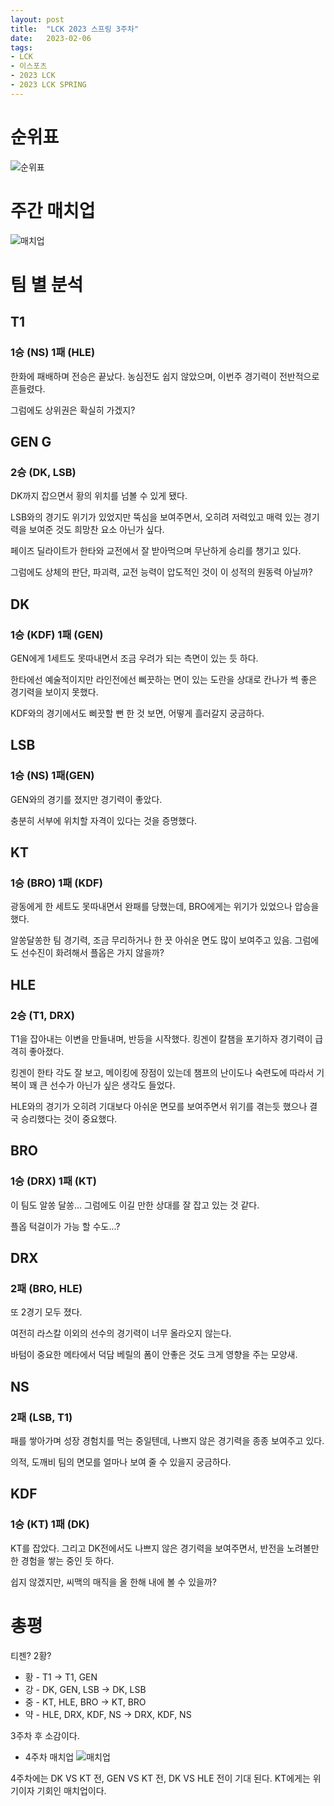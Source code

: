 ```yaml
---
layout: post
title:  "LCK 2023 스프링 3주차"
date:   2023-02-06
tags:
- LCK
- 이스포츠
- 2023 LCK
- 2023 LCK SPRING
---
```


# 순위표

![순위표](../img/2023/lck/spring_week3.jpg)

# 주간 매치업

![매치업](../img/2023/lck/spring_week3_matchup.png)

# 팀 별 분석

## T1

### 1승 (NS) 1패 (HLE)

한화에 패배하며 전승은 끝났다.
농심전도 쉽지 않았으며, 이번주 경기력이 전반적으로 흔들렸다.

그럼에도 상위권은 확실히 가겠지?

## GEN G

### 2승 (DK, LSB)

DK까지 잡으면서 황의 위치를 넘볼 수 있게 됐다.

LSB와의 경기도 위기가 있었지만 뚝심을 보여주면서, 오히려 저력있고 매력 있는 경기력을 보여준 것도 희망찬 요소 아닌가 싶다.

페이즈 딜라이트가 한타와 교전에서 잘 받아먹으며 무난하게 승리를 챙기고 있다.

그럼에도 상체의 판단, 파괴력, 교전 능력이 압도적인 것이 이 성적의 원동력 아닐까?

## DK

### 1승 (KDF) 1패 (GEN)

GEN에게 1세트도 못따내면서 조금 우려가 되는 측면이 있는 듯 하다.

한타에선 예술적이지만 라인전에선 삐끗하는 면이 있는 도란을 상대로 칸나가 썩 좋은 경기력을 보이지 못했다.

KDF와의 경기에서도 삐끗할 뻔 한 것 보면, 어떻게 흘러갈지 궁금하다.

## LSB

### 1승 (NS) 1패(GEN)

GEN와의 경기를 졌지만 경기력이 좋았다.

충분히 서부에 위치할 자격이 있다는 것을 증명했다.

## KT

### 1승 (BRO) 1패 (KDF)

광동에게 한 세트도 못따내면서 완패를 당했는데, BRO에게는 위기가 있었으나 압승을 했다.

알쏭달쏭한 팀 경기력, 조금 무리하거나 한 끗 아쉬운 면도 많이 보여주고 있음.
그럼에도 선수진이 화려해서 플옵은 가지 않을까?

## HLE

### 2승 (T1, DRX)

T1을 잡아내는 이변을 만들내며, 반등을 시작했다. 킹겐이 칼챔을 포기하자 경기력이 급격히 좋아졌다.

킹겐이 한타 각도 잘 보고, 메이킹에 장점이 있는데 챔프의 난이도나 숙련도에 따라서 기복이 꽤 큰 선수가 아닌가 싶은 생각도 들었다.

HLE와의 경기가 오히려 기대보다 아쉬운 면모를 보여주면서 위기를 겪는듯 했으나 결국 승리했다는 것이 중요했다.

## BRO

### 1승 (DRX) 1패 (KT)

이 팀도 알쏭 달쏭... 그럼에도 이길 만한 상대를 잘 잡고 있는 것 같다.

플옵 턱걸이가 가능 할 수도...?

## DRX

### 2패 (BRO, HLE)

또 2경기 모두 졌다.

여전히 라스칼 이외의 선수의 경기력이 너무 올라오지 않는다.

바텀이 중요한 메타에서 덕담 베릴의 폼이 안좋은 것도 크게 영향을 주는 모양새.

## NS

### 2패 (LSB, T1)

패를 쌓아가며 성장 경험치를 먹는 중일텐데, 나쁘지 않은 경기력을 종종 보여주고 있다.

의적, 도깨비 팀의 면모를 얼마나 보여 줄 수 있을지 궁금하다.

## KDF

### 1승 (KT) 1패 (DK)

KT를 잡았다. 그리고 DK전에서도 나쁘지 않은 경기력을 보여주면서, 반전을 노려볼만한 경험을 쌓는 중인 듯 하다.

쉽지 않겠지만, 씨맥의 매직을 올 한해 내에 볼 수 있을까?


# 총평

티젠? 2황?

* 황 - T1 -> T1, GEN
* 강 - DK, GEN, LSB -> DK, LSB
* 중 - KT, HLE, BRO -> KT, BRO
* 약 - HLE, DRX, KDF, NS -> DRX, KDF, NS

3주차 후 소감이다.

* 4주차 매치업
    ![매치업](../img/2023/lck/spring_week4_matchup.jpg)

4주차에는 DK VS KT 전, GEN VS KT 전, DK VS HLE 전이 기대 된다.
KT에게는 위기이자 기회인 매치업이다.